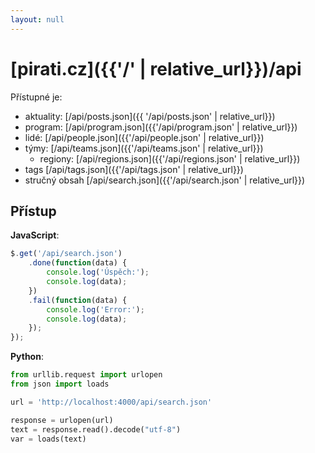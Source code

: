 ```yaml
---
layout: null
---
```


# [pirati.cz]({{'/' | relative_url}})/api

Přístupné je:

- aktuality: [/api/posts.json]({{ '/api/posts.json' | relative_url}})
- program: [/api/program.json]({{'/api/program.json' | relative_url}})
- lidé: [/api/people.json]({{'/api/people.json' | relative_url}})
- týmy: [/api/teams.json]({{'/api/teams.json' | relative_url}})
  - regiony: [/api/regions.json]({{'/api/regions.json' | relative_url}})
- tags [/api/tags.json]({{'/api/tags.json' | relative_url}})
- stručný obsah [/api/search.json]({{'/api/search.json' | relative_url}})

## Přístup

**JavaScript**:

```javascript
$.get('/api/search.json')
    .done(function(data) {
        console.log('Úspěch:');
        console.log(data);
    })
    .fail(function(data) {
        console.log('Error:');
        console.log(data);
    });
});
```

**Python**:

```python
from urllib.request import urlopen
from json import loads

url = 'http://localhost:4000/api/search.json'

response = urlopen(url)
text = response.read().decode("utf-8")
var = loads(text)
```
